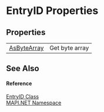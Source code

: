 # EntryID Properties




## Properties
<table>
<tr>
<td><a href="3651894e-716c-e57e-9f16-96b72ed62d32.md">AsByteArray</a></td>
<td>Get byte array</td></tr>
</table>

## See Also


#### Reference
<a href="db2ff999-cb6d-b06d-47cc-55b8797d7482.md">EntryID Class</a>  
<a href="5bef4637-66f8-16d4-e5f4-4d0da57a1538.md">MAPI.NET Namespace</a>  
